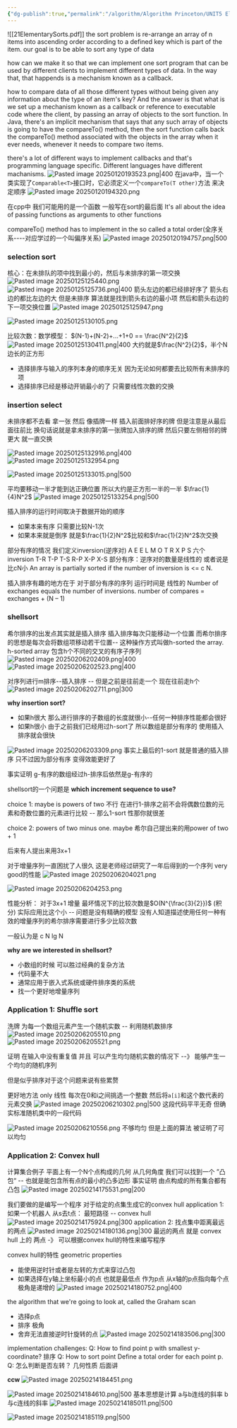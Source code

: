 ```yaml
---
{"dg-publish":true,"permalink":"/algorithm/Algorithm Princeton/UNIT5 Elementary Sorts/","dgPassFrontmatter":true,"noteIcon":"","created":"2025-01-20T19:20:15.331+08:00","updated":"2025-03-30T15:32:35.190+08:00"}
---
```



![[21ElementarySorts.pdf]]
the sort problem is re-arrange an array of n items into ascending order according to a defined key which is part of the item.
our goal is to be able to sort any type of data

how can we make it so that we can implement one sort program that can be used by different clients to implement different types of data.
In the way that, that happends is a mechanism known as a callback.

how to compare data of all those different types without being given any information about the type of an item's key? And the answer is that what is we set up a mechanism known as a callback or reference to executable code where the client, by passing an array of objects to the sort function.
In Java, there's an implicit mechanism that says that any such array of objects is going to have the compareTo() method, then the sort function calls back the compareTo() method associated with the objects in the array when it ever needs, whenever it needs to compare two items.

there's a lot of different ways to implement callbacks and that's programming language specific. Different languages have different machanisms.
![Pasted image 20250120193523.png|400](/img/user/accessory/Pasted%20image%2020250120193523.png)
在java中，当一个类实现了`Comparable<T>`接口时，它必须定义一个`compareTo(T other)`方法 来决定顺序
![Pasted image 20250120194320.png](/img/user/accessory/Pasted%20image%2020250120194320.png)

在cpp中 我们可能用的是一个函数  一般写在sort的最后面
It's all about the idea of passing functions as arguments to other functions

 compareTo() method has to implement in the so called a total order(全序关系----对应学过的一个叫偏序关系)
 ![Pasted image 20250120194757.png|500](/img/user/accessory/Pasted%20image%2020250120194757.png)
### selection sort
核心：在未排队的项中找到最小的，然后与未排序的第一项交换
![Pasted image 20250125125440.png](/img/user/accessory/Pasted%20image%2020250125125440.png)
![Pasted image 20250125125736.png|400](/img/user/accessory/Pasted%20image%2020250125125736.png)
箭头左边的都已经排好序了  箭头右边的都比左边的大 但是未排序
算法就是找到箭头右边的最小项 然后和箭头右边的下一项交换位置
![Pasted image 20250125125947.png](/img/user/accessory/Pasted%20image%2020250125125947.png)

![Pasted image 20250125130105.png](/img/user/accessory/Pasted%20image%2020250125130105.png)

比较次数：数学模型：
$(N-1)+(N-2)+...+1+0 == \frac{N^2}{2}$
![Pasted image 20250125130411.png|400](/img/user/accessory/Pasted%20image%2020250125130411.png)
大约就是$\frac{N^2}{2}$，半个N边长的正方形

- 选择排序与输入的序列本身的顺序无关 因为无论如何都要去比较所有未排序的项
- 选择排序已经是移动开销最小的了  只需要线性次数的交换

### insertion select
未排序都不去看 拿一张 然后 像插牌一样 插入前面排好序的牌  但是注意是从最后面往前比
换句话说就是拿未排序的第一张牌加入排序的牌  然后只要左侧相邻的牌更大 就一直交换

![Pasted image 20250125132916.png|400](/img/user/accessory/Pasted%20image%2020250125132916.png)
![Pasted image 20250125132954.png](/img/user/accessory/Pasted%20image%2020250125132954.png)

![Pasted image 20250125133015.png|500](/img/user/accessory/Pasted%20image%2020250125133015.png)

平均要移动一半才能到达正确位置  所以大约是正方形一半的一半 $\frac{1}{4}N^2$
![Pasted image 20250125133254.png|500](/img/user/accessory/Pasted%20image%2020250125133254.png)

插入排序的运行时间取决于数据开始的顺序
- 如果本来有序  只需要比较N-1次
- 如果本来就是倒序  就是$\frac{1}{2}N^2$比较和$\frac{1}{2}N^2$次交换

部分有序的情况
我们定义inversion(逆序对)
A E E L M O T R X P S  六个inversion
T-R T-P T-S R-P X-P X-S
部分有序：逆序对的数量是线性的  或者说是比cN小
An array is partially sorted if the number of inversion is <= c N.

插入排序有趣的地方在于  对于部分有序的序列 运行时间是 线性的
Number of exchanges equals the number of inversions.
number of compares = exchanges + (N – 1)

### shellsort
希尔排序的出发点其实就是插入排序
插入排序每次只能移动一个位置 而希尔排序的思想是每次会将数组项移动若干位置-- 这种操作方式叫做h-sorted the array.
h-sorted array 包含h个不同的交叉的有序子序列
![Pasted image 20250206202409.png|400](/img/user/accessory/Pasted%20image%2020250206202409.png)
![Pasted image 20250206202523.png|400](/img/user/accessory/Pasted%20image%2020250206202523.png)

对序列进行m排序--插入排序 -- 但是之前是往前走一个  现在往前走h个
![Pasted image 20250206202711.png|300](/img/user/accessory/Pasted%20image%2020250206202711.png)

**why insertion sort?**
- 如果h很大 那么进行排序的子数组的长度就很小--任何一种排序性能都会很好
- 如果h很小  由于之前我们已经用过h-sort了  所以数组是部分有序的  使用插入排序就会很快

![Pasted image 20250206203309.png](/img/user/accessory/Pasted%20image%2020250206203309.png)
事实上最后的1-sort  就是普通的插入排序  只不过因为部分有序  变得效能更好了

事实证明 g-有序的数组经过h-排序后依然是g-有序的

shellsort的一个问题是  **which increment sequence to use?**

choice 1: maybe is powers of two
不行  在进行1-排序之前不会将偶数位数的元素和奇数位置的元素进行比较  --  那么1-sort 性那你就很差

choice 2: powers of two minus one.
maybe
希尔自己提出来的用power of two + 1

后来有人提出来用3x+1

对于增量序列一直困扰了人很久
这是老师经过研究了一年后得到的一个序列  very good的性能
![Pasted image 20250206204021.png](/img/user/accessory/Pasted%20image%2020250206204021.png)



![Pasted image 20250206204253.png](/img/user/accessory/Pasted%20image%2020250206204253.png)

性能分析：
对于3x+1 增量 最坏情况下的比较次数是$O(N^{\frac{3}{2}})$ (积分)
实际应用比这个小   --  问题是没有精确的模型 没有人知道描述使用任何一种有效的增量序列的希尔排序需要进行多少比较次数

一般认为是 c N lg N

**why are we interested in shellsort?**
- 小数组的时候 可以胜过经典的复杂方法
- 代码量不大
- 通常应用于嵌入式系统或硬件排序类的系统
- 找一个更好地增量序列

### Application 1: Shuffle sort
洗牌
为每一个数组元素产生一个随机实数 --  利用随机数排序   
![Pasted image 20250206205510.png](/img/user/accessory/Pasted%20image%2020250206205510.png)
![Pasted image 20250206205521.png](/img/user/accessory/Pasted%20image%2020250206205521.png)

证明 在输入中没有重复值 并且 可以产生均匀随机实数的情况下 --》 能够产生一个均匀的随机序列

但是似乎排序对于这个问题来说有些累赘

更好地方法   only 线性
每次在0和i之间挑选一个整数  然后将`a[i]`和这个数代表的元素交换
![Pasted image 20250206210302.png|500](/img/user/accessory/Pasted%20image%2020250206210302.png)
这段代码平平无奇  但确实标准随机类中的一段代码

![Pasted image 20250206210556.png](/img/user/accessory/Pasted%20image%2020250206210556.png)
不够均匀  但是上面的算法 被证明了可以均匀
### Application 2: Convex hull
计算集合例子
平面上有一个N个点构成的几何  从几何角度 我们可以找到一个 ”凸包“ -- 也就是能包含所有点的最小的凸多边形
事实证明 由点构成的所有集合都有凸包
![Pasted image 20250214175531.png|200](/img/user/accessory/Pasted%20image%2020250214175531.png)

我们要做的是编写一个程序   对于给定的点集生成它的convex hull
application 1: 如果一个机器人 从s去t点：  最短路径 -- convex hull
![Pasted image 20250214175924.png|300](/img/user/accessory/Pasted%20image%2020250214175924.png)
application 2: 找点集中距离最远的两点
![Pasted image 20250214180136.png|300](/img/user/accessory/Pasted%20image%2020250214180136.png)
最远的两点 就是 convex hull 上的 两点  -》 可以根据convex hull的特性来编写程序

convex hull的特性 geometric properties
- 能使用逆时针或者是左转的方式来穿过凸包
- 如果选择在y轴上坐标最小的点 也就是最低点  作为p点   从x轴的p点指向每个点 极角是递增的
![Pasted image 20250214180752.png|400](/img/user/accessory/Pasted%20image%2020250214180752.png)

the algorithm that we're going to look at, called the Graham scan
- 选择p点
- 排序 极角
- 舍弃无法直接逆时针旋转的点
![Pasted image 20250214183506.png|300](/img/user/accessory/Pasted%20image%2020250214183506.png)

implementation challenges:
Q: How to find point p with smallest y-coordinate?
	排序
Q: How to sort point
	Define a total order for each point p.
Q: 怎么判断是否左转？
	几何性质 后面讲

**ccw**
![Pasted image 20250214184451.png](/img/user/accessory/Pasted%20image%2020250214184451.png)

![Pasted image 20250214184610.png|500](/img/user/accessory/Pasted%20image%2020250214184610.png)
基本思想是计算 a与b连线的斜率  b与c连线的斜率 
![Pasted image 20250214185011.png|500](/img/user/accessory/Pasted%20image%2020250214185011.png)

![Pasted image 20250214185119.png|500](/img/user/accessory/Pasted%20image%2020250214185119.png)